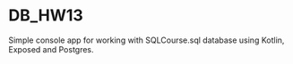 # DB_HW13
Simple console app for working with SQLCourse.sql database using Kotlin, Exposed and Postgres.
